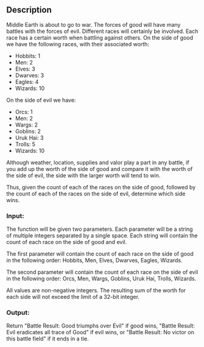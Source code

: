 ## Description

Middle Earth is about to go to war. The forces of good will have many battles with the forces of evil. Different races
will certainly be involved. Each race has a certain worth when battling against others. On the side of good we have the
following races, with their associated worth:
- Hobbits: 1
- Men: 2
- Elves: 3
- Dwarves: 3 
- Eagles: 4 
- Wizards: 10

On the side of evil we have:
- Orcs: 1 
- Men: 2 
- Wargs: 2 
- Goblins: 2 
- Uruk Hai: 3 
- Trolls: 5 
- Wizards: 10

Although weather, location, supplies and valor play a part in any battle, if you add up the worth of the side of good
and compare it with the worth of the side of evil, the side with the larger worth will tend to win.

Thus, given the count of each of the races on the side of good, followed by the count of each of the races on the side
of evil, determine which side wins.

### Input:

The function will be given two parameters. Each parameter will be a string of multiple integers separated by a single
space. Each string will contain the count of each race on the side of good and evil.

The first parameter will contain the count of each race on the side of good in the following order:
Hobbits, Men, Elves, Dwarves, Eagles, Wizards.

The second parameter will contain the count of each race on the side of evil in the following order:
Orcs, Men, Wargs, Goblins, Uruk Hai, Trolls, Wizards.

All values are non-negative integers. The resulting sum of the worth for each side will not exceed the limit of a 32-bit
integer.

### Output:

Return "Battle Result: Good triumphs over Evil" if good wins, "Battle Result: Evil eradicates all trace of Good" if evil
wins, or "Battle Result: No victor on this battle field" if it ends in a tie.